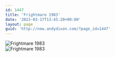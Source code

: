 ```yaml
---
id: 1447
title: 'Frightmare 1983'
date: '2023-03-17T13:45:20+00:00'
layout: page
guid: 'http://new.andydixon.com/?page_id=1447'
---
```


![Frightmare 1983](https://i0.wp.com/assets.g8x2.ldn.idrivee2-23.com/posters/Frightmare%201983%2001.jpg?w=1200&ssl=1 "Frightmare 1983")  
![Frightmare 1983](https://i0.wp.com/assets.g8x2.ldn.idrivee2-23.com/posters/Frightmare%201983%2002.jpg?w=1200&ssl=1 "Frightmare 1983")